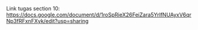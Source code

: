 Link tugas section 10:
https://docs.google.com/document/d/1roSpRieX26FeiZara5YrlfNUAyxV6qrNp3fRFxnFXyk/edit?usp=sharing